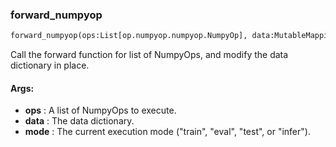 

### forward_numpyop
```python
forward_numpyop(ops:List[op.numpyop.numpyop.NumpyOp], data:MutableMapping[str, Any], mode:str) -> None
```
Call the forward function for list of NumpyOps, and modify the data dictionary in place.


#### Args:

* **ops** :  A list of NumpyOps to execute.
* **data** :  The data dictionary.
* **mode** :  The current execution mode ("train", "eval", "test", or "infer").